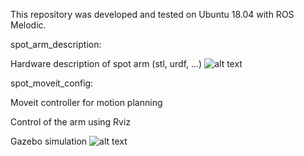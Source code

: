 This repository was developed and tested on Ubuntu 18.04 with ROS Melodic.


spot_arm_description:

  Hardware description of spot arm (stl, urdf, ...)
  ![alt text](https://github.com/estherRay/Spot-Arm/blob/main/ArmDescription.png)
  
  
spot_moveit_config:

  Moveit controller for motion planning
  
  Control of the arm using Rviz
  
  Gazebo simulation
  ![alt text](https://github.com/estherRay/Spot-Arm/blob/main/ArmMoveIt.png)
